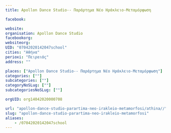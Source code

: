 ```yaml
---
title: Apollon Dance Studio-- Παράρτημα Νέο Ηράκλειο-Μεταμόρφωση

facebook:

website:
organisation: Apollon Dance Studio
facebookorg:
websiteorg:
UID: "07042020142047school"
cities: "Αθήνα"
perioxi: "Πειραιάς"
address: ""

places: ["Apollon Dance Studio-- Παράρτημα Νέο Ηράκλειο-Μεταμόρφωση"]
categories: [""]
subcategories: [""]
categoryNoSLug: [""]
subcategoriesNoSLug: [""]

orgUID: org14042020000708

url: "apollon-dance-studio-parartima-neo-irakleio-metamorfosi/athina//"
slug: "apollon-dance-studio-parartima-neo-irakleio-metamorfosi"
aliases:
    - /07042020142047school
---
```





